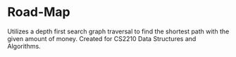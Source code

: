 # Road-Map
Utilizes a depth first search graph traversal to find the shortest path with the given amount of money. Created for CS2210 Data Structures and Algorithms.
